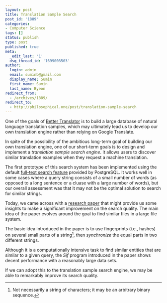```yaml
---
layout: post
title: Translation Sample Search
post_id: '1889'
categories:
- Computer Science
tags: []
status: publish
type: post
published: true
meta:
  _edit_last: '1'
  dsq_thread_id: '1699003503'
author:
  login: admin
  email: suminb@gmail.com
  display_name: Sumin
  first_name: Sumin
  last_name: Byeon
redirect_from:
  - /archives/1889/
redirect_to:
  - http://philosophical.one/post/translation-sample-search
---
```

One of the goals of [Better Translator][better-translator] is to build a large database of natural language translation samples, which may ultimately lead us to develop our own translation engine rather than relying on Google Translate.

In spite of the possibility of the ambitious long-term goal of building our own translation engine, one of our short-term goals is to design and implement a *translation sample search engine*. It allows users to discover similar translation examples when they request a machine translation.

The first prototype of this search system has been implemented using the default [full-text search feature][search] provided by PostgreSQL. It works well in some cases where a query string consists of a small number of words (as opposed to a long sentence or a cluase with a large number of words), but our overall assessment was that it may not be the optimal solution to search for similar strings.

Today, we came across with a [research paper][paper] that might provide us some insights to make a significant improvement on the search quality. The main idea of the paper evolves around the goal to find similar files in a large file system.

The basic idea introduced in the paper is to use fingerprints (i.e., hashes) on several small parts of a string[^1], then *synchronize* the equal parts in two different strings.

Although it is a computationally intensive task to find similar entities that are similar to a given query, the *Sif* program introduced in the paper shows decent performance with a reasonably large data sets.

If we can adopt this to the translation sample search engine, we may be able to remarkably improve its search quality.

[better-translator]: http://better-translator.com
[paper]: http://dl.acm.org/citation.cfm?id=1267074.1267076
[search]: http://www.postgresql.org/docs/8.3/static/textsearch.html

[^1]: Not necessarily a string of characters; it may be an arbitrary binary sequence.

